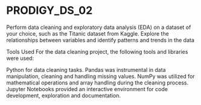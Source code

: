 # PRODIGY_DS_02
Perform data cleaning and exploratory data analysis (EDA) on a dataset of your choice, such as the Titanic dataset from Kaggle. Explore the relationships between variables and identify patterns and trends in the data

Tools Used
For the data cleaning project, the following tools and libraries were used:

Python for data cleaning tasks.
Pandas was instrumental in data manipulation, cleaning and handling missing values.
NumPy was utilized for mathematical operations and array handling during the cleaning process.
Jupyter Notebooks provided an interactive environment for code development, exploration and documentation.
